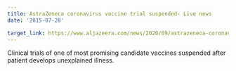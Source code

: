 ```yaml
---
title: AstraZeneca coronavirus vaccine trial suspended- Live news
date: '2015-07-28'

target_link: https://www.aljazeera.com/news/2020/09/astrazeneca-coronavirus-vaccine-trial-suspended-live-news-200908232523435.html
---
```

Clinical trials of one of most promising candidate vaccines suspended after patient develops unexplained illness. 